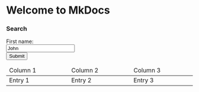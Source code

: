 # Welcome to MkDocs

### Search
<form>
  <label for="fname">First name:</label><br>
  <input type="text" id="fname" name="fname" value="John"><br>
  <input type="submit" value="Submit">
</form> 

<table class="TableListJS" id="entries">
    <thead>
        <tr>
           <td width="200px">Column 1</td>
           <td width="200px">Column 2</td>
           <td width="200px">Column 3</td>
        </tr>
    </thead>
    <tbody>
        <tr>
            <td width="200px">Entry 1</td>
            <td width="200px">Entry 2</td>
            <td width="200px">Entry 3</td>
        </tr>
    </tbody>
</table> 